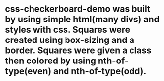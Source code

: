 # css-checkerboard-demo was built by using simple html(many divs) and styles with css. Squares were created using box-sizing and a border. Squares were given a class then colored by using nth-of-type(even) and nth-of-type(odd).
